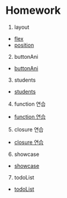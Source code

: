 # Homework

1. layout
  - [flex](https://uchang7194.github.io/Homework/layout/flex.html)
  - [position](https://uchang7194.github.io/Homework/layout/position.html)

2. buttonAni
  - [buttonAni](https://uchang7194.github.io/Homework/buttonAni/)

3. students 
  - [students](https://uchang7194.github.io/Homework/students/)

4. function 연습 
  - [function 연습](jsFunction/js/function.js)

5. closure 연습
  - [closure 연습](closure/js/closure.js) 

6. showcase 
  - [showcase](https://uchang7194.github.io/Homework/showcase/)

7. todoList 
  - [todoList](https://uchang7194.github.io/Homework/todoList/)  